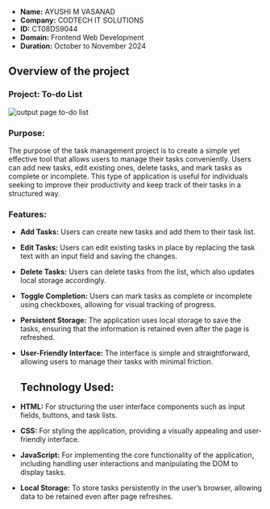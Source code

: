 - **Name:** AYUSHI M VASANAD
- **Company:** CODTECH IT SOLUTIONS
- **ID:** CT08DS9044
- **Domain:** Frontend Web Development
- **Duration:** October to November 2024



## Overview of the project

### Project: To-do List

![output page to-do list](https://github.com/user-attachments/assets/6a572211-d7e7-4f3a-9c55-dcd320ee2c25)


### Purpose:
The purpose of the task management project is to create a simple yet effective tool that allows users to manage their tasks conveniently. Users can add new tasks, edit existing ones, delete tasks, and mark tasks as complete or incomplete. This type of application is useful for individuals seeking to improve their productivity and keep track of their tasks in a structured way.

### Features:
- **Add Tasks:** Users can create new tasks and add them to their task list.
- **Edit Tasks:** Users can edit existing tasks in place by replacing the task text with an input field and saving the changes.
- **Delete Tasks:** Users can delete tasks from the list, which also updates local storage accordingly.
- **Toggle Completion:** Users can mark tasks as complete or incomplete using checkboxes, allowing for visual tracking of progress.
- **Persistent Storage:** The application uses local storage to save the tasks, ensuring that the information is retained even after the page is refreshed.
- **User-Friendly Interface:** The interface is simple and straightforward, allowing users to manage their tasks with minimal friction.

  ## Technology Used:
- **HTML:** For structuring the user interface components such as input fields, buttons, and task lists.
- **CSS:** For styling the application, providing a visually appealing and user-friendly interface.
- **JavaScript:** For implementing the core functionality of the application, including handling user interactions and manipulating the DOM to display tasks.
- **Local Storage:** To store tasks persistently in the user’s browser, allowing data to be retained even after page refreshes.
